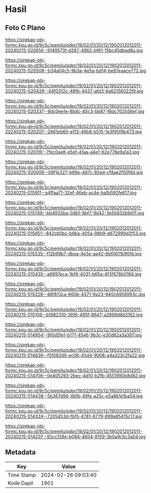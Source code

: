 # Hasil

## Foto C Plano

https://sirekap-obj-formc.kpu.go.id/9c5c/pemilu/pdpr/19/02/01/20/12/1902012012011-20240215-020614--9149573f-d287-4862-bf61-15bc45dbad8a.jpg

https://sirekap-obj-formc.kpu.go.id/9c5c/pemilu/pdpr/19/02/01/20/12/1902012012011-20240215-020508--b34a04c5-9b3a-4e5a-bd14-be87eaace772.jpg

https://sirekap-obj-formc.kpu.go.id/9c5c/pemilu/pdpr/19/02/01/20/12/1902012012011-20240215-020429--44f0312c-48fb-4437-afd3-8a62156022f9.jpg

https://sirekap-obj-formc.kpu.go.id/9c5c/pemilu/pdpr/19/02/01/20/12/1902012012011-20240215-020337--8dc0ee1e-8bdc-45c3-bb87-f6dc702b56ef.jpg

https://sirekap-obj-formc.kpu.go.id/9c5c/pemilu/pdpr/19/02/01/20/12/1902012012011-20240215-020207--2661eb60-e113-46b8-b515-1e3f95f6b473.jpg

https://sirekap-obj-formc.kpu.go.id/9c5c/pemilu/pdpr/19/02/01/20/12/1902012012011-20240215-020119--7fec0ae8-e5ef-41aa-a4e1-62e778e9a1a3.jpg

https://sirekap-obj-formc.kpu.go.id/9c5c/pemilu/pdpr/19/02/01/20/12/1902012012011-20240215-020006--09f1e327-b69e-487c-85ed-cf8ae2f50f6d.jpg

https://sirekap-obj-formc.kpu.go.id/9c5c/pemilu/pdpr/19/02/01/20/12/1902012012011-20240215-015911--a4ffaa71-32ef-46eb-ac4e-ba1b592fe617.jpg

https://sirekap-obj-formc.kpu.go.id/9c5c/pemilu/pdpr/19/02/01/20/12/1902012012011-20240215-015748--bb4932ba-04b1-4bf7-9d42-3e5b832b9d11.jpg

https://sirekap-obj-formc.kpu.go.id/9c5c/pemilu/pdpr/19/02/01/20/12/1902012012011-20240215-015651--842cb0bc-b6ba-405a-98b9-d672999d2f53.jpg

https://sirekap-obj-formc.kpu.go.id/9c5c/pemilu/pdpr/19/02/01/20/12/1902012012011-20240215-015535--f12b99b7-dbea-4e3e-aa42-6bf0611b90fd.jpg

https://sirekap-obj-formc.kpu.go.id/9c5c/pemilu/pdpr/19/02/01/20/12/1902012012011-20240215-015435--a9997eca-1bf8-4031-b65a-4f3f676b0164.jpg

https://sirekap-obj-formc.kpu.go.id/9c5c/pemilu/pdpr/19/02/01/20/12/1902012012011-20240215-015228--48f813ca-660b-4371-9a23-940c6958993c.jpg

https://sirekap-obj-formc.kpu.go.id/9c5c/pemilu/pdpr/19/02/01/20/12/1902012012011-20240215-015106--b1982310-3816-495f-8847-a2869d8d3162.jpg

https://sirekap-obj-formc.kpu.go.id/9c5c/pemilu/pdpr/19/02/01/20/12/1902012012011-20240215-014954--9f0d5fe1-b171-45e6-9b3c-e30d62a3a367.jpg

https://sirekap-obj-formc.kpu.go.id/9c5c/pemilu/pdpr/19/02/01/20/12/1902012012011-20240215-014836--f5f082d9-ec06-45d4-9008-a4a323c2fa22.jpg

https://sirekap-obj-formc.kpu.go.id/9c5c/pemilu/pdpr/19/02/01/20/12/1902012012011-20240215-014706--0e405293-2bec-4d10-b2fb-4551990b8d82.jpg

https://sirekap-obj-formc.kpu.go.id/9c5c/pemilu/pdpr/19/02/01/20/12/1902012012011-20240215-014438--5b367d96-4bfb-49fe-a25c-e5a8b1e1ba54.jpg

https://sirekap-obj-formc.kpu.go.id/9c5c/pemilu/pdpr/19/02/01/20/12/1902012012011-20240215-014324--7205453d-fb15-4781-8779-899a85415c17.jpg

https://sirekap-obj-formc.kpu.go.id/9c5c/pemilu/pdpr/19/02/01/20/12/1902012012011-20240215-014207--92cc128e-b084-4604-8159-3b0a9c5c3a04.jpg


## Metadata

| Key        | Value               |
| ---------- | ------------------- |
| Time Stamp | 2024-02-26 09:03:40 |
| Kode Dapil | 1901                |



